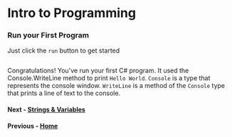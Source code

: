 # Intro to Programming

### Run your First Program
Just click the `run` button to get started

``` cs --region intro --source-file .\myapp\Program.cs --project .\myapp\myapp.csproj 
```
Congratulations! You've run your first C# program. It used the Console.WriteLine method to print `Hello World`. `Console` is a type that represents the console window. `WriteLine` is a method of the `Console` type that prints a line of text to the console. 


#### Next - [Strings & Variables](./Strings.md)

#### Previous - [Home](Readme.md)